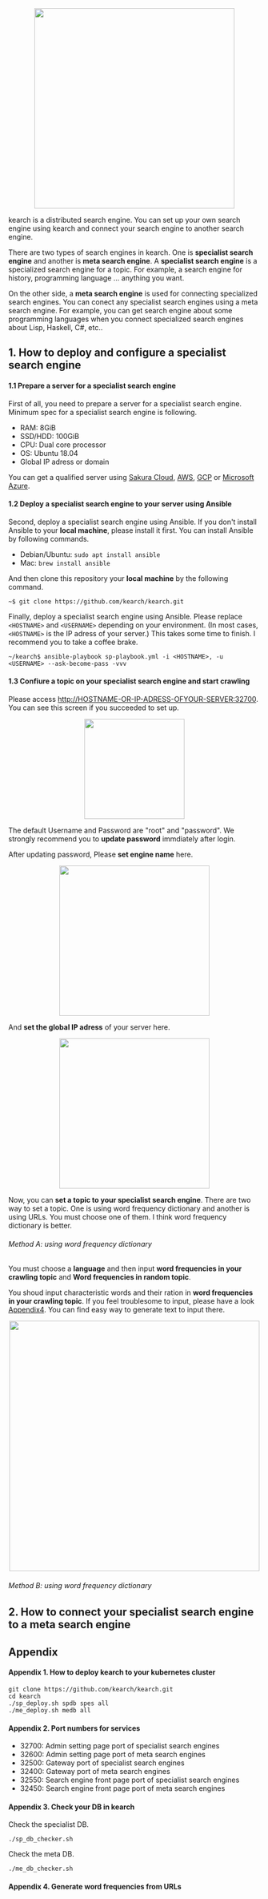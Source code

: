 <div align="center"><img src="https://raw.githubusercontent.com/kearch/kearch/dev/logo-text-side-white.png" width="400"/></div>

kearch is a distributed search engine. You can set up your own search engine using kearch and connect your search engine to another search engine.

There are two types of search engines in kearch. One is **specialist search engine** and another is **meta search engine**. A **specialist search engine** is a specialized search engine for a topic. For example, a search engine for history, programming language ... anything you want. 

On the other side, a **meta search engine** is used for connecting specialized search engines. You can conect any specialist search engines using a meta search engine. For example, you can get search engine about some programming languages when you connect specialized search engines about Lisp, Haskell, C#, etc..

## 1. How to deploy and configure a specialist search engine 
#### 1.1 Prepare a server for a specialist search engine
First of all, you need to prepare a server for a specialist search engine. Minimum spec for a specialist search engine is following.
- RAM: 8GiB
- SSD/HDD: 100GiB
- CPU: Dual core processor
- OS: Ubuntu 18.04
- Global IP adress or domain 

You can get a qualified server using [Sakura Cloud](https://cloud.sakura.ad.jp/), [AWS](https://aws.amazon.com/), [GCP](https://cloud.google.com/) or [Microsoft Azure](https://azure.microsoft.com/).
#### 1.2 Deploy a specialist search engine to your server using Ansible
Second, deploy a specialist search engine using Ansible. If you don't install Ansible to your **local machine**, please install it first. You can install Ansible by following commands.
- Debian/Ubuntu: `sudo apt install ansible`
- Mac: `brew install ansible`

And then clone this repository your **local machine** by the following command.
```
~$ git clone https://github.com/kearch/kearch.git
```
Finally, deploy a specialist search engine using Ansible. Please replace `<HOSTNAME>` and `<USERNAME>` depending on your environment. (In most cases, `<HOSTNAME>` is the IP adress of your server.) This takes some time to finish. I recommend you to take a coffee brake.
```
~/kearch$ ansible-playbook sp-playbook.yml -i <HOSTNAME>, -u <USERNAME> --ask-become-pass -vvv
```
#### 1.3 Confiure a topic on your specialist search engine and start crawling
Please access [http://HOSTNAME-OR-IP-ADRESS-OFYOUR-SERVER:32700](http://HOSTNAME-OR-IP-ADRESS-OFYOUR-SERVER:32700). You can see this screen if you succeeded to set up. 
<div align="center"><img src="https://raw.githubusercontent.com/kearch/kearch/feature/improve-top-README/figure/sp-admin-signin.png" width="200"/></div>

The default Username and Password are "root" and "password". We strongly recommend you to **update password** immdiately after login.

After updating password, Please **set engine name** here.
<div align="center"><img src="https://raw.githubusercontent.com/kearch/kearch/feature/improve-top-README/figure/sp-admin-set-engine-name.png" width="300"/></div>

And **set the global IP adress** of your server here.
<div align="center"><img src="https://raw.githubusercontent.com/kearch/kearch/feature/improve-top-README/figure/sp-admin-set-ip-adress.png" width="300"/></div>

Now, you can **set a topic to your specialist search engine**. There are two way to set a topic. One is using word frequency dictionary and another is using URLs. You must choose one of them. I think word frequency dictionary is better.
###### Method A: using word frequency dictionary
You must choose a **language** and then input **word frequencies in your crawling topic** and **Word frequencies in random topic**.

You shoud input characteristic words and their ration in **word frequencies in your crawling topic**. If you feel troublesome to input, please have a look [Appendix4](#Appendix-4-Generate-word-frequencies-from-URLs). You can find easy way to generate text to input there.
<div align="center"><img src="https://raw.githubusercontent.com/kearch/kearch/feature/improve-top-README/figure/sp-admin-frequency.png" width="500"/></div>

###### Method B: using word frequency dictionary

## 2. How to connect your specialist search engine to a meta search engine

## Appendix
#### Appendix 1. How to deploy kearch to your kubernetes cluster

```
git clone https://github.com/kearch/kearch.git
cd kearch
./sp_deploy.sh spdb spes all
./me_deploy.sh medb all
```

#### Appendix 2. Port numbers for services
- 32700: Admin setting page port of specialist search engines
- 32600: Admin setting page port of meta search engines
- 32500: Gateway port of specialist search engines
- 32400: Gateway port of meta search engines
- 32550: Search engine front page port of specialist search engines
- 32450: Search engine front page port of meta search engines

#### Appendix 3. Check your DB in kearch

Check the specialist DB.
```
./sp_db_checker.sh
```
Check the meta DB.
```
./me_db_checker.sh
```
#### Appendix 4. Generate word frequencies from URLs